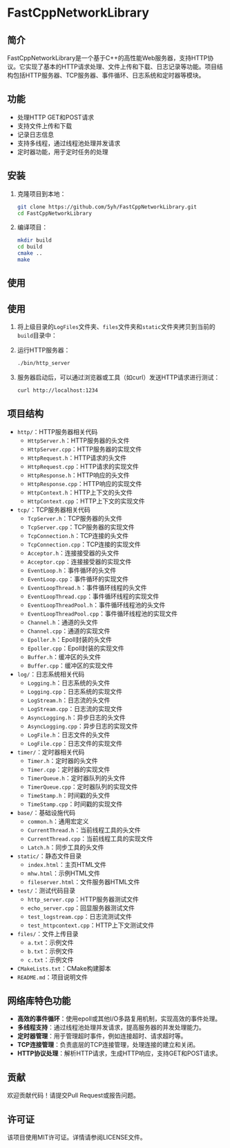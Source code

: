 # FastCppNetworkLibrary

## 简介

FastCppNetworkLibrary是一个基于C++的高性能Web服务器，支持HTTP协议。它实现了基本的HTTP请求处理、文件上传和下载、日志记录等功能。项目结构包括HTTP服务器、TCP服务器、事件循环、日志系统和定时器等模块。

## 功能

- 处理HTTP GET和POST请求
- 支持文件上传和下载
- 记录日志信息
- 支持多线程，通过线程池处理并发请求
- 定时器功能，用于定时任务的处理

## 安装

1. 克隆项目到本地：
    ```bash
    git clone https://github.com/5yh/FastCppNetworkLibrary.git
    cd FastCppNetworkLibrary
    ```

2. 编译项目：
    ```bash
    mkdir build
    cd build
    cmake ..
    make
    ```

## 使用

## 使用

1. 将上级目录的`LogFiles`文件夹、`files`文件夹和`static`文件夹拷贝到当前的`build`目录中：

2. 运行HTTP服务器：
    ```bash
    ./bin/http_server
    ```

3. 服务器启动后，可以通过浏览器或工具（如curl）发送HTTP请求进行测试：
    ```bash
    curl http://localhost:1234
    ```

## 项目结构

- `http/`：HTTP服务器相关代码
  - `HttpServer.h`：HTTP服务器的头文件
  - `HttpServer.cpp`：HTTP服务器的实现文件
  - `HttpRequest.h`：HTTP请求的头文件
  - `HttpRequest.cpp`：HTTP请求的实现文件
  - `HttpResponse.h`：HTTP响应的头文件
  - `HttpResponse.cpp`：HTTP响应的实现文件
  - `HttpContext.h`：HTTP上下文的头文件
  - `HttpContext.cpp`：HTTP上下文的实现文件
- `tcp/`：TCP服务器相关代码
  - `TcpServer.h`：TCP服务器的头文件
  - `TcpServer.cpp`：TCP服务器的实现文件
  - `TcpConnection.h`：TCP连接的头文件
  - `TcpConnection.cpp`：TCP连接的实现文件
  - `Acceptor.h`：连接接受器的头文件
  - `Acceptor.cpp`：连接接受器的实现文件
  - `EventLoop.h`：事件循环的头文件
  - `EventLoop.cpp`：事件循环的实现文件
  - `EventLoopThread.h`：事件循环线程的头文件
  - `EventLoopThread.cpp`：事件循环线程的实现文件
  - `EventLoopThreadPool.h`：事件循环线程池的头文件
  - `EventLoopThreadPool.cpp`：事件循环线程池的实现文件
  - `Channel.h`：通道的头文件
  - `Channel.cpp`：通道的实现文件
  - `Epoller.h`：Epoll封装的头文件
  - `Epoller.cpp`：Epoll封装的实现文件
  - `Buffer.h`：缓冲区的头文件
  - `Buffer.cpp`：缓冲区的实现文件
- `log/`：日志系统相关代码
  - `Logging.h`：日志系统的头文件
  - `Logging.cpp`：日志系统的实现文件
  - `LogStream.h`：日志流的头文件
  - `LogStream.cpp`：日志流的实现文件
  - `AsyncLogging.h`：异步日志的头文件
  - `AsyncLogging.cpp`：异步日志的实现文件
  - `LogFile.h`：日志文件的头文件
  - `LogFile.cpp`：日志文件的实现文件
- `timer/`：定时器相关代码
  - `Timer.h`：定时器的头文件
  - `Timer.cpp`：定时器的实现文件
  - `TimerQueue.h`：定时器队列的头文件
  - `TimerQueue.cpp`：定时器队列的实现文件
  - `TimeStamp.h`：时间戳的头文件
  - `TimeStamp.cpp`：时间戳的实现文件
- `base/`：基础设施代码
  - `common.h`：通用宏定义
  - `CurrentThread.h`：当前线程工具的头文件
  - `CurrentThread.cpp`：当前线程工具的实现文件
  - `Latch.h`：同步工具的头文件
- `static/`：静态文件目录
  - `index.html`：主页HTML文件
  - `mhw.html`：示例HTML文件
  - `fileserver.html`：文件服务器HTML文件
- `test/`：测试代码目录
  - `http_server.cpp`：HTTP服务器测试文件
  - `echo_server.cpp`：回显服务器测试文件
  - `test_logstream.cpp`：日志流测试文件
  - `test_httpcontext.cpp`：HTTP上下文测试文件
- `files/`：文件上传目录
  - `a.txt`：示例文件
  - `b.txt`：示例文件
  - `c.txt`：示例文件
- `CMakeLists.txt`：CMake构建脚本
- `README.md`：项目说明文件

## 网络库特色功能

- **高效的事件循环**：使用epoll或其他I/O多路复用机制，实现高效的事件处理。
- **多线程支持**：通过线程池处理并发请求，提高服务器的并发处理能力。
- **定时器管理**：用于管理超时事件，例如连接超时、请求超时等。
- **TCP连接管理**：负责底层的TCP连接管理，处理连接的建立和关闭。
- **HTTP协议处理**：解析HTTP请求，生成HTTP响应，支持GET和POST请求。

## 贡献

欢迎贡献代码！请提交Pull Request或报告问题。

## 许可证

该项目使用MIT许可证。详情请参阅LICENSE文件。
